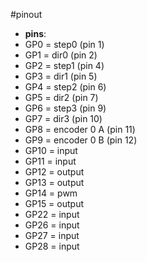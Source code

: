 #pinout

- **pins**:
 - GP0 = step0 (pin 1)
 - GP1 = dir0 (pin 2)
 - GP2 = step1 (pin 4)
 - GP3 = dir1 (pin 5)
 - GP4 = step2 (pin 6)
 - GP5 = dir2 (pin 7)
 - GP6 = step3 (pin 9)
 - GP7 = dir3 (pin 10)
 - GP8 = encoder 0 A (pin 11)
 - GP9 = encoder 0 B (pin 12)
 - GP10 = input
 - GP11 = input
 - GP12 = output
 - GP13 = output
 - GP14 = pwm
 - GP15 = output
 - GP22 = input
 - GP26 = input
 - GP27 = input
 - GP28 = input
